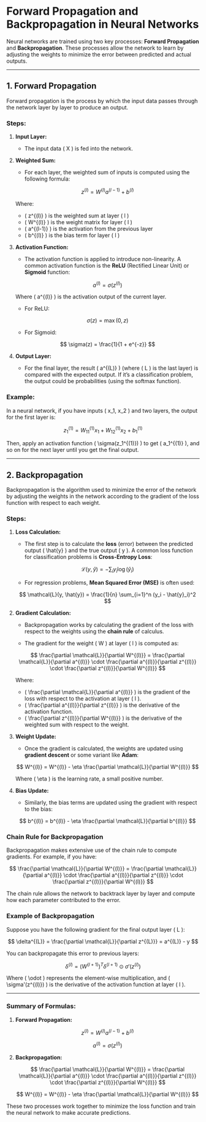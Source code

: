 # Forward Propagation and Backpropagation in Neural Networks

Neural networks are trained using two key processes: **Forward Propagation** and **Backpropagation**. These processes allow the network to learn by adjusting the weights to minimize the error between predicted and actual outputs.

---

## 1. **Forward Propagation**

Forward propagation is the process by which the input data passes through the network layer by layer to produce an output.

### Steps:

1. **Input Layer:**
   - The input data \( X \) is fed into the network.

2. **Weighted Sum:**
   - For each layer, the weighted sum of inputs is computed using the following formula:

   $$ z^{(l)} = W^{(l)} a^{(l-1)} + b^{(l)} $$

   Where:
   - \( z^{(l)} \) is the weighted sum at layer \( l \)
   - \( W^{(l)} \) is the weight matrix for layer \( l \)
   - \( a^{(l-1)} \) is the activation from the previous layer
   - \( b^{(l)} \) is the bias term for layer \( l \)

3. **Activation Function:**
   - The activation function is applied to introduce non-linearity. A common activation function is the **ReLU** (Rectified Linear Unit) or **Sigmoid** function:

   $$ a^{(l)} = \sigma(z^{(l)}) $$

   Where \( a^{(l)} \) is the activation output of the current layer.
   - For ReLU:

   $$ \sigma(z) = \max(0, z) $$

   - For Sigmoid:

   $$ \sigma(z) = \frac{1}{1 + e^{-z}} $$

4. **Output Layer:**
   - For the final layer, the result \( a^{(L)} \) (where \( L \) is the last layer) is compared with the expected output. If it’s a classification problem, the output could be probabilities (using the softmax function).

### Example:

In a neural network, if you have inputs \( x_1, x_2 \) and two layers, the output for the first layer is:

$$ z_1^{(1)} = W_{11}^{(1)} x_1 + W_{12}^{(1)} x_2 + b_1^{(1)} $$

Then, apply an activation function \( \sigma(z_1^{(1)}) \) to get \( a_1^{(1)} \), and so on for the next layer until you get the final output.

---

## 2. **Backpropagation**

Backpropagation is the algorithm used to minimize the error of the network by adjusting the weights in the network according to the gradient of the loss function with respect to each weight.

### Steps:

1. **Loss Calculation:**
   - The first step is to calculate the **loss** (error) between the predicted output \( \hat{y} \) and the true output \( y \). A common loss function for classification problems is **Cross-Entropy Loss**:

   $$ \mathcal{L}(y, \hat{y}) = -\sum_i y_i \log(\hat{y}_i) $$

   - For regression problems, **Mean Squared Error (MSE)** is often used:

   $$ \mathcal{L}(y, \hat{y}) = \frac{1}{n} \sum_{i=1}^n (y_i - \hat{y}_i)^2 $$

2. **Gradient Calculation:**
   - Backpropagation works by calculating the gradient of the loss with respect to the weights using the **chain rule** of calculus.

   - The gradient for the weight \( W \) at layer \( l \) is computed as:

   $$ \frac{\partial \mathcal{L}}{\partial W^{(l)}} = \frac{\partial \mathcal{L}}{\partial a^{(l)}} \cdot \frac{\partial a^{(l)}}{\partial z^{(l)}} \cdot \frac{\partial z^{(l)}}{\partial W^{(l)}} $$

   Where:
   - \( \frac{\partial \mathcal{L}}{\partial a^{(l)}} \) is the gradient of the loss with respect to the activation at layer \( l \).
   - \( \frac{\partial a^{(l)}}{\partial z^{(l)}} \) is the derivative of the activation function.
   - \( \frac{\partial z^{(l)}}{\partial W^{(l)}} \) is the derivative of the weighted sum with respect to the weight.

3. **Weight Update:**
   - Once the gradient is calculated, the weights are updated using **gradient descent** or some variant like **Adam**:

   $$ W^{(l)} = W^{(l)} - \eta \frac{\partial \mathcal{L}}{\partial W^{(l)}} $$

   Where \( \eta \) is the learning rate, a small positive number.

4. **Bias Update:**
   - Similarly, the bias terms are updated using the gradient with respect to the bias:

   $$ b^{(l)} = b^{(l)} - \eta \frac{\partial \mathcal{L}}{\partial b^{(l)}} $$

### Chain Rule for Backpropagation

Backpropagation makes extensive use of the chain rule to compute gradients. For example, if you have:

$$ \frac{\partial \mathcal{L}}{\partial W^{(l)}} = \frac{\partial \mathcal{L}}{\partial a^{(l)}} \cdot \frac{\partial a^{(l)}}{\partial z^{(l)}} \cdot \frac{\partial z^{(l)}}{\partial W^{(l)}} $$

The chain rule allows the network to backtrack layer by layer and compute how each parameter contributed to the error.

### Example of Backpropagation

Suppose you have the following gradient for the final output layer \( L \):

$$ \delta^{(L)} = \frac{\partial \mathcal{L}}{\partial z^{(L)}} = a^{(L)} - y $$

You can backpropagate this error to previous layers:

$$ \delta^{(l)} = \left( W^{(l+1)} \right)^T \delta^{(l+1)} \odot \sigma'(z^{(l)}) $$

Where \( \odot \) represents the element-wise multiplication, and \( \sigma'(z^{(l)}) \) is the derivative of the activation function at layer \( l \).

---

### Summary of Formulas:

1. **Forward Propagation:**

   $$ z^{(l)} = W^{(l)} a^{(l-1)} + b^{(l)} $$
   
   $$ a^{(l)} = \sigma(z^{(l)}) $$

2. **Backpropagation:**

   $$ \frac{\partial \mathcal{L}}{\partial W^{(l)}} = \frac{\partial \mathcal{L}}{\partial a^{(l)}} \cdot \frac{\partial a^{(l)}}{\partial z^{(l)}} \cdot \frac{\partial z^{(l)}}{\partial W^{(l)}} $$
   
   $$ W^{(l)} = W^{(l)} - \eta \frac{\partial \mathcal{L}}{\partial W^{(l)}} $$

These two processes work together to minimize the loss function and train the neural network to make accurate predictions.
